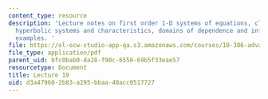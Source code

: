 ```yaml
---
content_type: resource
description: 'Lecture notes on first order 1-D systems of equations, classification,
  hyperbolic systems and characteristics, domains of dependence and influence, and
  examples. '
file: https://ol-ocw-studio-app-qa.s3.amazonaws.com/courses/18-306-advanced-partial-differential-equations-with-applications-fall-2009/d3a479602b83a295bbaa40acc0517727_MIT18_306f09_lec19.pdf
file_type: application/pdf
parent_uid: bfc0bab0-da28-f90c-6556-69b5f33eae57
resourcetype: Document
title: Lecture 19
uid: d3a47960-2b83-a295-bbaa-40acc0517727
---
```

